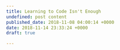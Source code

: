 ```yaml
---
title: Learning to Code Isn't Enough
undefined: post content
published_date: 2018-11-08 04:00:14 +0000
date: 2018-11-14 23:33:24 +0000
draft: true

---
```

